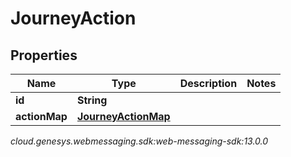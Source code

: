 # JourneyAction


## Properties

| Name | Type | Description | Notes |
| ------------ | ------------- | ------------- | ------------- |
| **id** | **String** |  |  |
| **actionMap** | [**JourneyActionMap**](JourneyActionMap) |  |  |




_cloud.genesys.webmessaging.sdk:web-messaging-sdk:13.0.0_
